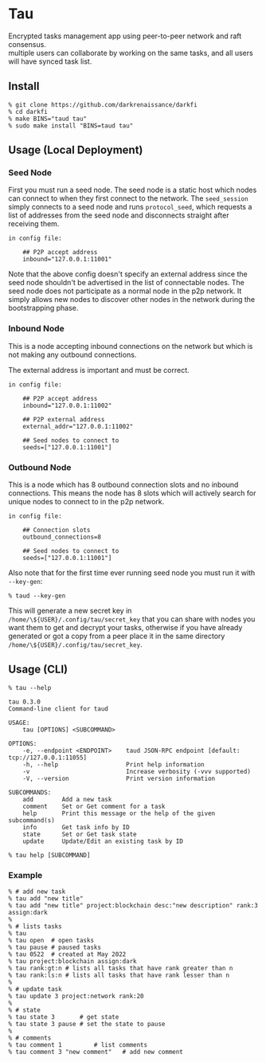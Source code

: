 # Tau

Encrypted tasks management app using peer-to-peer network and raft consensus.  
multiple users can collaborate by working on the same tasks, and all users will have synced task list.


## Install 

```shell
% git clone https://github.com/darkrenaissance/darkfi 
% cd darkfi
% make BINS="taud tau"
% sudo make install "BINS=taud tau"
```

## Usage (Local Deployment)

### Seed Node

First you must run a seed node. The seed node is a static host which nodes can
connect to when they first connect to the network. The `seed_session` simply
connects to a seed node and runs `protocol_seed`, which requests a list of
addresses from the seed node and disconnects straight after receiving them.

	in config file:

		## P2P accept address
		inbound="127.0.0.1:11001" 

Note that the above config doesn't specify an external address since the
seed node shouldn't be advertised in the list of connectable nodes. The seed
node does not participate as a normal node in the p2p network. It simply allows
new nodes to discover other nodes in the network during the bootstrapping phase.

### Inbound Node

This is a node accepting inbound connections on the network but which is not
making any outbound connections.

The external address is important and must be correct.

	in config file:
		
		## P2P accept address
		inbound="127.0.0.1:11002" 
		
		## P2P external address
		external_addr="127.0.0.1:11002"

		## Seed nodes to connect to 
		seeds=["127.0.0.1:11001"]

### Outbound Node

This is a node which has 8 outbound connection slots and no inbound connections.
This means the node has 8 slots which will actively search for unique nodes to
connect to in the p2p network.

	in config file:

		## Connection slots
		outbound_connections=8

		## Seed nodes to connect to 
		seeds=["127.0.0.1:11001"]


Also note that for the first time ever running seed node you must run it with 
`--key-gen`:
```shell
% taud --key-gen
```
This will generate a new secret key in `/home/\${USER}/.config/tau/secret_key` that 
you can share with nodes you want them to get and decrypt your tasks, otherwise if you
have already generated or got a copy from a peer place it in the same directory
`/home/\${USER}/.config/tau/secret_key`.


## Usage (CLI)

```shell
% tau --help 
```
	tau 0.3.0
	Command-line client for taud
	
	USAGE:
		tau [OPTIONS] <SUBCOMMAND>

	OPTIONS:
		-e, --endpoint <ENDPOINT>    taud JSON-RPC endpoint [default: tcp://127.0.0.1:11055]
		-h, --help                   Print help information
		-v                           Increase verbosity (-vvv supported)
		-V, --version                Print version information

	SUBCOMMANDS:
		add        Add a new task                                                    
		comment    Set or Get comment for a task
		help       Print this message or the help of the given subcommand(s)
		info       Get task info by ID
		state      Set or Get task state
		update     Update/Edit an existing task by ID

```shell
% tau help [SUBCOMMAND]
```

### Example  

```shell
% # add new task  
% tau add "new title"   
% tau add "new title" project:blockchain desc:"new description" rank:3 assign:dark
% 
% # lists tasks
% tau 		   		 
% tau open	# open tasks
% tau pause	# paused tasks
% tau 0522	# created at May 2022
% tau project:blockchain assign:dark
% tau rank:gt:n	# lists all tasks that have rank greater than n
% tau rank:ls:n	# lists all tasks that have rank lesser than n
% 
% # update task 
% tau update 3 project:network rank:20
% 
% # state 
% tau state 3		# get state
% tau state 3 pause	# set the state to pause 
% 
% # comments 
% tau comment 1			# list comments
% tau comment 3 "new comment"	# add new comment 
```
